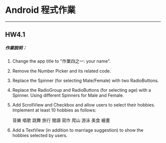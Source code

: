 # Android 程式作業

***
## HW4.1
##### 作業說明：

1. Change the app title to "作業四之一: your name".

2. Remove the Number Picker and its related code.

3. Replace the Spinner (for selecting Male/Female) with two RadioButtons.

4. Replace the RadioGroup and RadioButtons (for selecting age) with a Spinner. Using different Spinners for Male and Female.

5. Add ScrollView and Checkbox and allow users to select their hobbies. Implement at least 10 hobbies as follows:

   <string name="music">音樂</string>
   <string name="sing">唱歌</string>
   <string name="dance">跳舞</string>
   <string name="travel">旅行</string>
   <string name="reading">閱讀</string>
   <string name="writing">寫作</string>
   <string name="climbing">爬山</string>
   <string name="swim">游泳</string>
   <string name="eating">美食</string>
   <string name="drawing">繪畫</string>

6. Add a TextView (in addition to marriage suggestion) to show the hobbies selected by users.


